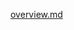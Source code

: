 [overview.md](https://raw.githubusercontent.com/rx-angular/rx-angular/main/libs/template/README.md ':include')
